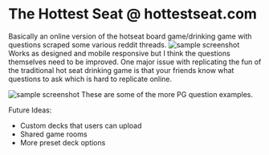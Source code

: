 # The Hottest Seat @ hottestseat.com
Basically an online version of the hotseat board game/drinking game with questions scraped some various reddit threads.
![sample screenshot](https://github.com/shloknatarajan/onlinehotseat/blob/main/img/hotseatintroscreenshot.png)
Works as designed and mobile responsive but I think the questions themselves need to be improved. One major issue with replicating the fun of the traditional hot seat drinking game is that your friends know what questions to ask which is hard to replicate online.

![sample screenshot](https://github.com/shloknatarajan/onlinehotseat/blob/main/img/hotseatscreenshot2.png)
These are some of the more PG question examples.

Future Ideas:
- Custom decks that users can upload
- Shared game rooms 
- More preset deck options
